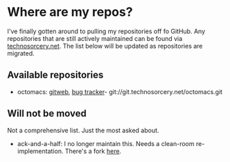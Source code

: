 Where are my repos?
===================

I've finally gotten around to pulling my repositories off fo GitHub.  Any repositories that are still actively maintained can be found via [technosorcery.net][technosorcery.net].  The list below will be updated as repositories are migrated.

Available repositories
----------------------

* octomacs: [gitweb][octomacs-gitweb], [bug tracker][octomacs-bugs]- git://git.technosorcery.net/octomacs.git 

[technosorcery.net]: http://technosorcery.net "Technosorcery"
[octomacs-gitweb]: http://git.technosorcery.net/?p=octomacs.git;a=summary
[octomacs-bugs]: http://bugs.technosorcery.net/octomacs "Octomacs Bug Tracker"

Will not be moved
-----------------

Not a comprehensive list.  Just the most asked about.

* ack-and-a-half: I no longer maintain this.  Needs a clean-room re-implementation.  There's a fork [here](https://github.com/mgalgs/ack-and-a-half).
